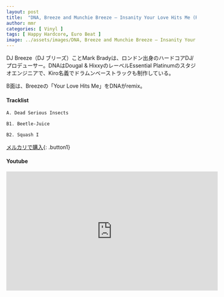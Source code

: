 ```yaml
---
layout: post
title:  "DNA, Breeze and Munchie Breeze – Insanity Your Love Hits Me (Rmx)"
author: mmr
categories: [ Vinyl ]
tags: [ Happy Hardcore, Euro Beat ]
image: ../assets/images/DNA, Breeze and Munchie Breeze – Insanity Your Love Hits Me (Rmx).webp
---
```


DJ Breeze（DJ ブリーズ）ことMark Bradyは、ロンドン出身のハードコアDJ/プロデューサー。DNAはDougal & HixxyのレーベルEssential Platinumのスタジオエンジニアで、Kiro名義でドラムンベーストラックも制作している。

B面は、Breezeの「Your Love Hits Me」をDNAがremix。


#### Tracklist
```md
A. Dead Serious Insects

B1. Beetle-Juice

B2. Squash I
```

[メルカリで購入](https://jp.mercari.com/item/m72913303126?afid=6142608987){: .button1}

#### Youtube
<iframe width="560" height="315" src="https://www.youtube.com/embed/AgFKMzy4dXo?si=CJgExhYwwtcq9c1x" title="YouTube video player" frameborder="0" allow="accelerometer; autoplay; clipboard-write; encrypted-media; gyroscope; picture-in-picture; web-share" referrerpolicy="strict-origin-when-cross-origin" allowfullscreen></iframe>